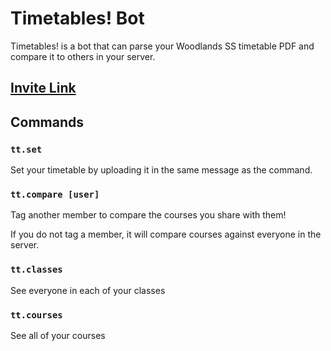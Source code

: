 # Timetables! Bot

Timetables! is a bot that can parse your Woodlands SS timetable PDF and compare it to others in your server.

## [Invite Link](https://discord.com/oauth2/authorize?client_id=882030972177100810&permissions=8&scope=bot)

## Commands

### `tt.set`

Set your timetable by uploading it in the same message as the command.

### `tt.compare [user]`

Tag another member to compare the courses you share with them!

If you do not tag a member, it will compare courses against everyone in the server.

### `tt.classes`

See everyone in each of your classes

### `tt.courses`

See all of your courses
